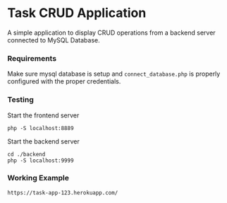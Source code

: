# Task CRUD Application

A simple application to display CRUD operations from a backend server connected to MySQL Database.

### Requirements

Make sure mysql database is setup and ```connect_database.php``` is properly configured with the proper credentials.

### Testing

Start the frontend server 
```
php -S localhost:8889
```

Start the backend server

```
cd ./backend
php -S localhost:9999
```

### Working Example

```
https://task-app-123.herokuapp.com/
```
